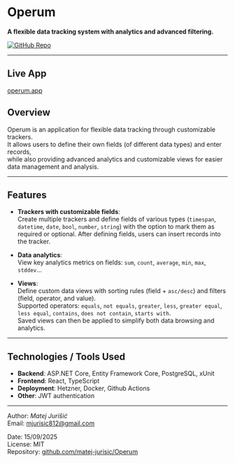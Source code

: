 # Operum  

**A flexible data tracking system with analytics and advanced filtering.**  

[![GitHub Repo](https://img.shields.io/badge/GitHub-Operum-blue?logo=github)](https://github.com/matej-jurisic/Operum)  

---

## Live App

[operum.app](https://operum.app)

## Overview  

Operum is an application for flexible data tracking through customizable trackers.  
It allows users to define their own fields (of different data types) and enter records,  
while also providing advanced analytics and customizable views for easier data management and analysis.  

---

## Features  

-   **Trackers with customizable fields**:  
    Create multiple trackers and define fields of various types (`timespan`, `datetime`, `date`, `bool`, `number`, `string`) with the option to mark them as required or optional. After defining fields, users can insert records into the tracker.  

-   **Data analytics**:  
    View key analytics metrics on fields: `sum`, `count`, `average`, `min`, `max`, `stddev`...  

-   **Views**:  
    Define custom data views with sorting rules (field + `asc/desc`) and filters (field, operator, and value).  
    Supported operators: `equals`, `not equals`, `greater`, `less`, `greater equal`, `less equal`, `contains`, `does not contain`, `starts with`.  
    Saved views can then be applied to simplify both data browsing and analytics.  

---

## Technologies / Tools Used  

-   **Backend**: ASP.NET Core, Entity Framework Core, PostgreSQL, xUnit  
-   **Frontend**: React, TypeScript
-	**Deployment**: Hetzner, Docker, Github Actions
-   **Other**: JWT authentication

---

Author: _Matej Jurišić_  
Email: [mjurisic812@gmail.com](mailto:mjurisic812@gmail.com)  

Date: 15/09/2025  
License: MIT  
Repository: [github.com/matej-jurisic/Operum](https://github.com/matej-jurisic/Operum)  
